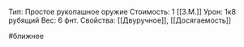 Тип: Простое рукопашное оружие
Стоимость: 1 [[З.М.]]
Урон: 1к8 рубящий
Вес: 6 фнт.
Свойства: [[Двуручное]], [[Досягаемость]]

#ближнее